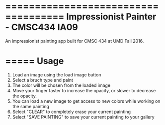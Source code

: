 ====================================
Impressionist Painter - CMSC434 IA09
====================================

An impressionist painting app built for CMSC 434 at UMD Fall 2016.

=====
Usage
=====

1. Load an image using the load image button
2. Select a bruch type and paint
3. The color will be chosen from the loaded image
4. Move your finger faster to increase the opacity, or slower to decrease the opacity.
5. You can load a new image to get access to new colors while working on the same painting
6. Select "CLEAR" to completely erase your current painting
7. Select "SAVE PAINTING" to save your current painting to your gallery
